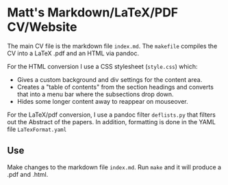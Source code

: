 # Matt's Markdown/LaTeX/PDF CV/Website

The main CV file is the markdown file `index.md`.
The `makefile` compiles the CV into a LaTeX .pdf and an HTML via pandoc.

For the HTML conversion I use a CSS stylesheet (`style.css`) which:
+ Gives a custom background and div settings for the content area.
+ Creates a "table of contents" from the section headings and converts that into a menu bar where the subsections drop down.
+ Hides some longer content away to reappear on mouseover.

For the LaTeX/pdf conversion, I use a pandoc filter `deflists.py` that filters out the Abstract of the papers.
In addition, formatting is done in the YAML file `LaTexFormat.yaml`

## Use
Make changes to the markdown file `index.md`. 
Run `make` and it will produce a .pdf and .html.
